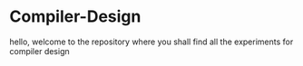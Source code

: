 # Compiler-Design
hello, welcome to the repository where you shall find all the experiments for compiler design

